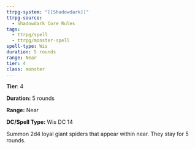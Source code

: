 ```yaml
---
ttrpg-system: "[[Shadowdark]]"
ttrpg-source:
  - Shadowdark Core Rules
tags:
  - ttrpg/spell
  - ttrpg/monster-spell
spell-type: Wis
duration: 5 rounds
range: Near
tier: 4
class: monster
---
```

**Tier**: 4

**Duration:**  5 rounds

**Range:** Near

**DC/Spell Type:** Wis DC 14

Summon 2d4 loyal giant spiders that appear within near. They stay for 5 rounds.
